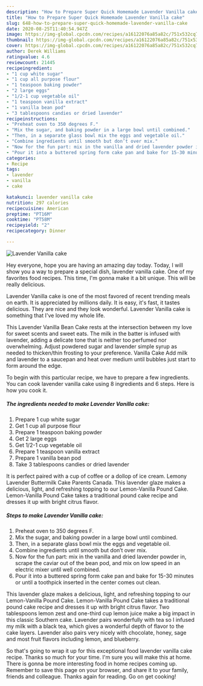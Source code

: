 ```yaml
---
description: "How to Prepare Super Quick Homemade Lavender Vanilla cake"
title: "How to Prepare Super Quick Homemade Lavender Vanilla cake"
slug: 648-how-to-prepare-super-quick-homemade-lavender-vanilla-cake
date: 2020-08-25T11:40:54.947Z
image: https://img-global.cpcdn.com/recipes/a16122076a85a82c/751x532cq70/lavender-vanilla-cake-recipe-main-photo.jpg
thumbnail: https://img-global.cpcdn.com/recipes/a16122076a85a82c/751x532cq70/lavender-vanilla-cake-recipe-main-photo.jpg
cover: https://img-global.cpcdn.com/recipes/a16122076a85a82c/751x532cq70/lavender-vanilla-cake-recipe-main-photo.jpg
author: Derek Williams
ratingvalue: 4.6
reviewcount: 21445
recipeingredient:
- "1 cup white sugar"
- "1 cup all purpose flour"
- "1 teaspoon baking powder"
- "2 large eggs"
- "1/2-1 cup vegetable oil"
- "1 teaspoon vanilla extract"
- "1 vanilla bean pod"
- "3 tablespoons candies or dried lavender"
recipeinstructions:
- "Preheat oven to 350 degrees F."
- "Mix the sugar, and baking powder in a large bowl until combined."
- "Then, in a separate glass bowl mix the eggs and vegetable oil."
- "Combine ingredients until smooth but don’t over mix."
- "Now for the fun part: mix in the vanilla and dried lavender powder in, scrape the caviar out of the bean pod, and mix on low speed in an electric mixer until well combined."
- "Pour it into a buttered spring form cake pan and bake for 15-30 minutes or until a toothpick inserted in the center comes out clean."
categories:
- Recipe
tags:
- lavender
- vanilla
- cake

katakunci: lavender vanilla cake 
nutrition: 297 calories
recipecuisine: American
preptime: "PT16M"
cooktime: "PT58M"
recipeyield: "2"
recipecategory: Dinner

---
```



![Lavender Vanilla cake](https://img-global.cpcdn.com/recipes/a16122076a85a82c/751x532cq70/lavender-vanilla-cake-recipe-main-photo.jpg)

Hey everyone, hope you are having an amazing day today. Today, I will show you a way to prepare a special dish, lavender vanilla cake. One of my favorites food recipes. This time, I'm gonna make it a bit unique. This will be really delicious.

Lavender Vanilla cake is one of the most favored of recent trending meals on earth. It is appreciated by millions daily. It is easy, it's fast, it tastes delicious. They are nice and they look wonderful. Lavender Vanilla cake is something that I've loved my whole life.

This Lavender Vanilla Bean Cake rests at the intersection between my love for sweet scents and sweet eats. The milk in the batter is infused with lavender, adding a delicate tone that is neither too perfumed nor overwhelming. Adjust powdered sugar and lavender simple syrup as needed to thicken/thin frosting to your preference. Vanilla Cake Add milk and lavender to a saucepan and heat over medium until bubbles just start to form around the edge.


To begin with this particular recipe, we have to prepare a few ingredients. You can cook lavender vanilla cake using 8 ingredients and 6 steps. Here is how you cook it.

<!--inarticleads1-->

##### The ingredients needed to make Lavender Vanilla cake:

1. Prepare 1 cup white sugar
1. Get 1 cup all purpose flour
1. Prepare 1 teaspoon baking powder
1. Get 2 large eggs
1. Get 1/2-1 cup vegetable oil
1. Prepare 1 teaspoon vanilla extract
1. Prepare 1 vanilla bean pod
1. Take 3 tablespoons candies or dried lavender


It is perfect paired with a cup of coffee or a dollop of ice cream. Lemony Lavender Buttermilk Cake Parents Canada. This lavender glaze makes a delicious, light, and refreshing topping to our Lemon-Vanilla Pound Cake. Lemon-Vanilla Pound Cake takes a traditional pound cake recipe and dresses it up with bright citrus flavor. 

<!--inarticleads2-->

##### Steps to make Lavender Vanilla cake:

1. Preheat oven to 350 degrees F.
1. Mix the sugar, and baking powder in a large bowl until combined.
1. Then, in a separate glass bowl mix the eggs and vegetable oil.
1. Combine ingredients until smooth but don’t over mix.
1. Now for the fun part: mix in the vanilla and dried lavender powder in, scrape the caviar out of the bean pod, and mix on low speed in an electric mixer until well combined.
1. Pour it into a buttered spring form cake pan and bake for 15-30 minutes or until a toothpick inserted in the center comes out clean.


This lavender glaze makes a delicious, light, and refreshing topping to our Lemon-Vanilla Pound Cake. Lemon-Vanilla Pound Cake takes a traditional pound cake recipe and dresses it up with bright citrus flavor. Two tablespoons lemon zest and one-third cup lemon juice make a big impact in this classic Southern cake. Lavender pairs wonderfully with tea so I infused my milk with a black tea, which gives a wonderful depth of flavor to the cake layers. Lavender also pairs very nicely with chocolate, honey, sage and most fruit flavors including lemon, and blueberry. 

So that's going to wrap it up for this exceptional food lavender vanilla cake recipe. Thanks so much for your time. I'm sure you will make this at home. There is gonna be more interesting food in home recipes coming up. Remember to save this page on your browser, and share it to your family, friends and colleague. Thanks again for reading. Go on get cooking!
